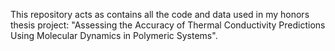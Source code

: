 This repository acts as contains all the code and data used in my honors thesis project: "Assessing the Accuracy of Thermal Conductivity Predictions Using Molecular Dynamics in Polymeric Systems".
